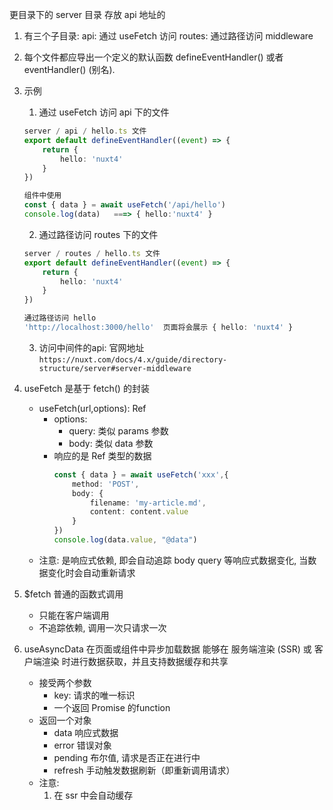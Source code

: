 更目录下的 server 目录
存放 api 地址的

1. 有三个子目录:
 api: 通过 useFetch 访问
 routes: 通过路径访问
 middleware

2. 每个文件都应导出一个定义的默认函数 defineEventHandler() 或者 eventHandler() (别名).

3. 示例
    1. 通过 useFetch 访问 api 下的文件
    ```ts
    server / api / hello.ts 文件
    export default defineEventHandler((event) => {
        return {
            hello: 'nuxt4'
        }
    })

    组件中使用
    const { data } = await useFetch('/api/hello')
    console.log(data)   ===> { hello:'nuxt4' }
    ```

    2. 通过路径访问 routes 下的文件
    ```ts
    server / routes / hello.ts 文件
    export default defineEventHandler((event) => {
        return {
            hello: 'nuxt4'
        }
    })

    通过路径访问 hello
    'http://localhost:3000/hello'  页面将会展示 { hello: 'nuxt4' }  
    ```

    3. 访问中间件的api: 官网地址`https://nuxt.com/docs/4.x/guide/directory-structure/server#server-middleware`

4. useFetch 是基于 fetch() 的封装
    - useFetch(url,options): Ref
        - options:
            - query: 类似 params 参数
            - body: 类似 data 参数
        - 响应的是 Ref 类型的数据
            ```ts
            const { data } = await useFetch('xxx',{
                method: 'POST',
                body: {
                    filename: 'my-article.md',
                    content: content.value
                }
            })
            console.log(data.value, "@data")
            ```
    - 注意: 是响应式依赖, 即会自动追踪 body query 等响应式数据变化, 当数据变化时会自动重新请求


5. $fetch 普通的函数式调用
    - 只能在客户端调用
    - 不追踪依赖, 调用一次只请求一次

6. useAsyncData 在页面或组件中异步加载数据 能够在 服务端渲染 (SSR) 或 客户端渲染 时进行数据获取，并且支持数据缓存和共享
    - 接受两个参数
        - key: 请求的唯一标识
        - 一个返回 Promise 的function
    - 返回一个对象
        - data 响应式数据 
        - error 错误对象
        - pending 布尔值, 请求是否正在进行中
        - refresh 手动触发数据刷新（即重新调用请求）
    - 注意: 
        1. 在 ssr 中会自动缓存